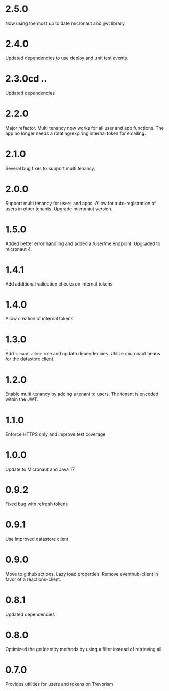 # 2.5.0

Now using the most up to date micronaut and jjwt library

# 2.4.0

Updated dependencies to use deploy and unit test events.

# 2.3.0cd ..

Updated dependencies

# 2.2.0

Major refactor. Multi tenancy now works for all user and app functions. The app no longer needs a rotating/expiring internal token for emailing.

# 2.1.0

Several bug fixes to support multi tenancy.

# 2.0.0

Support multi tenancy for users and apps. Allow for auto-registration of users in other tenants. Upgrade micronaut version.

# 1.5.0

Added better error handling and added a /user/me endpoint. Upgraded to micronaut 4.

# 1.4.1

Add additional validation checks on internal tokens

# 1.4.0

Allow creation of internal tokens

# 1.3.0

Add `tenant_admin` role and update dependencies. Utilize micronaut beans for the datastore client.

# 1.2.0

Enable multi-tenancy by adding a tenant to users. The tenant is encoded within the JWT. 

# 1.1.0

Enforce HTTPS only and improve test coverage

# 1.0.0

Update to Micronaut and Java 17

# 0.9.2

Fixed bug with refresh tokens

# 0.9.1

Use improved datastore client

# 0.9.0

Move to github actions. Lazy load properties. Remove eventhub-client in favor of a reactions-client.

# 0.8.1

Updated dependencies

# 0.8.0

Optimized the getIdentity methods by using a filter instead of retrieving all

# 0.7.0

Provides utilities for users and tokens on Trevorism
